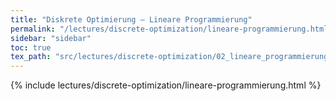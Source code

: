 ```yaml
---
title: "Diskrete Optimierung – Lineare Programmierung"
permalink: "/lectures/discrete-optimization/lineare-programmierung.html"
sidebar: "sidebar"
toc: true
tex_path: "src/lectures/discrete-optimization/02_lineare_programmierung.tex"
---
```


{% include lectures/discrete-optimization/lineare-programmierung.html %}